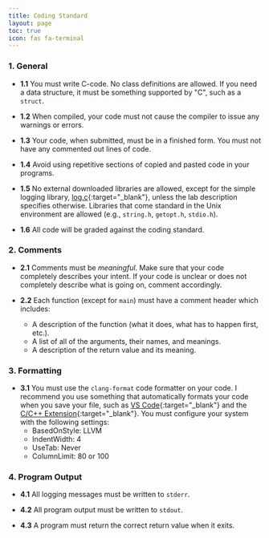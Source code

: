 ```yaml
---
title: Coding Standard
layout: page
toc: true
icon: fas fa-terminal
---
```


### 1. General

* **1.1** You must write C-code. No class definitions are allowed. If you need a data structure, it must be something supported by "C", such as a `struct`.

* **1.2** When compiled, your code must not cause the compiler to issue any warnings or errors.

* **1.3** Your code, when submitted, must be in a finished form. You must not have any commented out lines of code.

* **1.4** Avoid using repetitive sections of copied and pasted code in your programs.

* **1.5** No external downloaded libraries are allowed, except for the simple logging library, [log.c](https://github.com/rxi/log.c){:target="_blank"}, unless the lab description specifies otherwise. Libraries that come standard in the Unix environment are allowed (e.g., `string.h`, `getopt.h`, `stdio.h`). 

* **1.6** All code will be graded against the coding standard.

### 2. Comments
* **2.1** Comments must be _meaningful_. Make sure that your code completely describes your intent. If your code is unclear or does not completely describe what is going on, comment accordingly.

* **2.2** Each function (except for `main`) must have a comment header which includes:
    - A description of the function (what it does, what has to happen first, etc.).
    - A list of all of the arguments, their names, and meanings.
    - A description of the return value and its meaning.

### 3. Formatting
* **3.1** You must use the `clang-format` code formatter on your code. I recommend you use something that automatically formats your code when you save your file, such as [VS Code](https://code.visualstudio.com){:target="_blank"} and the [C/C++ Extension](https://github.com/Microsoft/vscode-cpptools){:target="_blank"}. You must configure your system with the following settings:
    - BasedOnStyle: LLVM
    - IndentWidth: 4
    - UseTab: Never
    - ColumnLimit: 80 or 100

### 4. Program Output
* **4.1** All logging messages must be written to `stderr`.

* **4.2** All program output must be written to `stdout`.

* **4.3** A program must return the correct return value when it exits.
